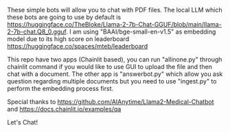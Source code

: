 These simple bots will allow you to chat with PDF files. The local LLM which these bots are going to use by default is https://huggingface.co/TheBloke/Llama-2-7b-Chat-GGUF/blob/main/llama-2-7b-chat.Q8_0.gguf. I am using "BAAI/bge-small-en-v1.5" as embedding model due to its high score on leaderboard https://huggingface.co/spaces/mteb/leaderboard

This repo have two apps (Chainlit based), you can run "allinone.py" through chainlit command if you would like to use GUI to upload the file and then chat with a document. The other app is "answerbot.py"  which allow you ask question regarding multiple documents but you need to use "ingest.py" to perform the embedding process first.

Special thanks to https://github.com/AIAnytime/Llama2-Medical-Chatbot and https://docs.chainlit.io/examples/qa

Let's Chat!

